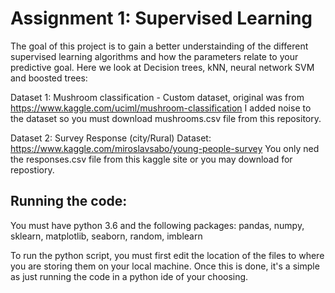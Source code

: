 # Assignment 1: Supervised Learning

The goal of this project is to gain a better understainding of the different supervised learning algorithms and how the parameters relate to your predictive goal. Here we look at Decision trees, kNN, neural network SVM and boosted trees:

Dataset 1: Mushroom classification - Custom dataset, original was from https://www.kaggle.com/uciml/mushroom-classification I added noise to the dataset so you must download mushrooms.csv file from this repository. 


Dataset 2: Survey Response (city/Rural) Dataset: https://www.kaggle.com/miroslavsabo/young-people-survey
            You only ned the responses.csv file from this kaggle site or you may download for repostiory.
            
            
## Running the code:
You must have python 3.6 and the following packages: pandas, numpy, sklearn, matplotlib, seaborn, random, imblearn

To run the python script, you must first edit the location of the files to where you are storing them on your local machine. 
Once this is done, it's a simple as just running the code in a python ide of your choosing.
